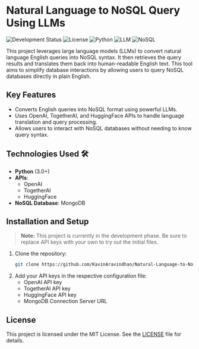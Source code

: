 # Natural Language to NoSQL Query Using LLMs

![Development Status](https://img.shields.io/badge/status-under%20development-yellow)
![License](https://img.shields.io/badge/license-MIT-blue)
![Python](https://img.shields.io/badge/Python-3.0%2B-purple)
![LLM](https://img.shields.io/badge/LLM-brightgreen)
![NoSQL](https://img.shields.io/badge/NoSQL-orange)

This project leverages large language models (LLMs) to convert natural language English queries into NoSQL syntax. It then retrieves the query results and translates them back into human-readable English text. This tool aims to simplify database interactions by allowing users to query NoSQL databases directly in plain English.

## Key Features

- Converts English queries into NoSQL format using powerful LLMs.
- Uses OpenAI, TogetherAI, and HuggingFace APIs to handle language translation and query processing.
- Allows users to interact with NoSQL databases without needing to know query syntax.

## Technologies Used 🛠️
- **Python** (3.0+)
- **APIs**: 
  - OpenAI 
  - TogetherAI 
  - HuggingFace
- **NoSQL Database**: MongoDB 

## Installation and Setup

> **Note:** This project is currently in the development phase. Be sure to replace API keys with your own to try out the initial files.

1. Clone the repository:
   ```bash
   git clone https://github.com/KavinAravindhan/Natural-Language-to-NoSQL-Query.git
   ```
2. Add your API keys in the respective configuration file:
   - OpenAI API key
   - TogetherAI API key
   - HuggingFace API key
   - MongoDB Connection Server URL

## License
This project is licensed under the MIT License. See the [LICENSE](LICENSE) file for details.
